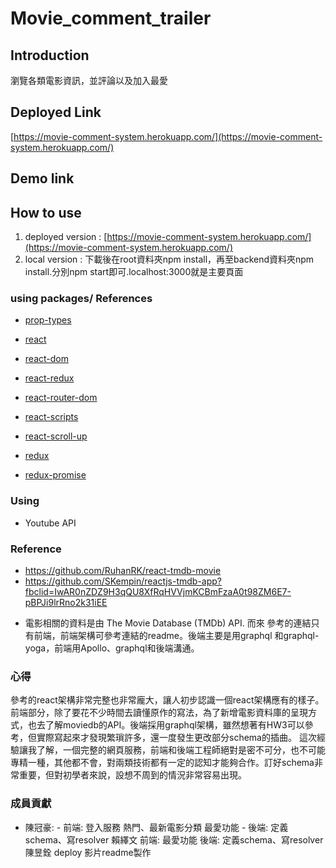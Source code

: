# Movie_comment_trailer

## Introduction

瀏覽各類電影資訊，並評論以及加入最愛

## Deployed Link

[https://movie-comment-system.herokuapp.com/](https://movie-comment-system.herokuapp.com/)

## Demo link


## How to use

1. deployed version : [https://movie-comment-system.herokuapp.com/](https://movie-comment-system.herokuapp.com/)
2. local version : 下載後在root資料夾npm install，再至backend資料夾npm install.分別npm start即可.localhost:3000就是主要頁面


### using packages/ References

-   [prop-types](https://www.npmjs.com/package/prop-types)

-   [react](https://reactjs.org/)

-   [react-dom](https://reactjs.org/)

-   [react-redux](https://redux.js.org/basics/usage-with-react)

-   [react-router-dom](https://reactjs.org/)

-   [react-scripts](https://reactjs.org/)

-   [react-scroll-up](https://github.com/milosjanda/react-scroll-up)

-   [redux](https://redux.js.org/)

-   [redux-promise](https://www.npmjs.com/package/redux-promise)


### Using

* Youtube API

### Reference

* https://github.com/RuhanRK/react-tmdb-movie
* https://github.com/SKempin/reactjs-tmdb-app?fbclid=IwAR0nZDZ9H3qQU8XfRqHVVjmKCBmFzaA0t98ZM6E7-pBPJi9lrRno2k31iEE
-   電影相關的資料是由 The Movie Database (TMDb) API. 而來
參考的連結只有前端，前端架構可參考連結的readme。後端主要是用graphql 和graphql-yoga，前端用Apollo、graphql和後端溝通。

### 心得
參考的react架構非常完整也非常龐大，讓人初步認識一個react架構應有的樣子。前端部分，除了要花不少時間去讀懂原作的寫法，為了新增電影資料庫的呈現方式，也去了解moviedb的API。後端採用graphql架構，雖然想著有HW3可以參考，但實際寫起來才發現繁瑣許多，還一度發生更改部分schema的插曲。
這次經驗讓我了解，一個完整的網頁服務，前端和後端工程師絕對是密不可分，也不可能專精一種，其他都不會，對兩類技術都有一定的認知才能夠合作。訂好schema非常重要，但對初學者來說，設想不周到的情況非常容易出現。

### 成員貢獻

* 陳冠豪:
	  - 前端:
      登入服務
      熱門、最新電影分類
      最愛功能
	  - 後端:
		  定義schema、寫resolver
賴繹文
	前端:
		最愛功能
	後端:
		定義schema、寫resolver
陳昱銓
	deploy
	影片readme製作
